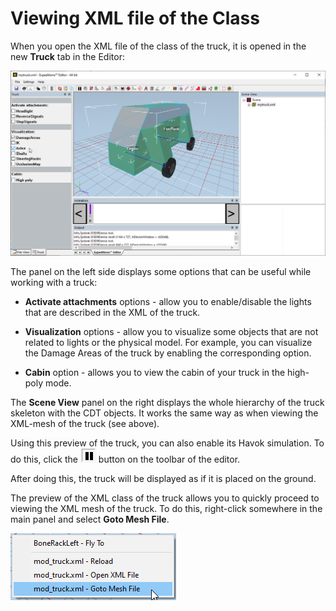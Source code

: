# Viewing XML file of the Class

When you open the XML file of the class of the truck, it is opened in the new **Truck** tab in the Editor:

![](./media/image398.png)

The panel on the left side displays some options that can be useful while working with a truck:

-   **Activate attachments** options - allow you to enable/disable the lights that are described in the XML of the truck.

-   **Visualization** options - allow you to visualize some objects that are not related to lights or the physical model. For example, you can visualize the Damage Areas of the truck by enabling the corresponding option.

-   **Cabin** option - allows you to view the cabin of your truck in the high-poly mode.

The **Scene View** panel on the right displays the whole hierarchy of the truck skeleton with the CDT objects. It works the same way as when viewing the XML-mesh of the truck (see above).

Using this preview of the truck, you can also enable its Havok simulation. To do this, click the ![](./media/image399.png) button on the toolbar of the editor.

After doing this, the truck will be displayed as if it is placed on the ground.

The preview of the XML class of the truck allows you to quickly proceed to viewing the XML mesh of the truck. To do this, right-click somewhere in the main panel and select **Goto Mesh File**.

![](./media/image401.png)


